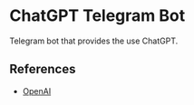# ChatGPT Telegram Bot

Telegram bot that provides the use ChatGPT.

## References
* [OpenAI](https://openai.com/)